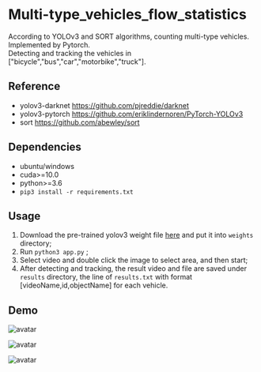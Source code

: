 # Multi-type_vehicles_flow_statistics
According to YOLOv3 and SORT algorithms, counting multi-type vehicles. Implemented by Pytorch.  
Detecting and tracking the vehicles in \["bicycle","bus","car","motorbike","truck"].

## Reference
- yolov3-darknet  https://github.com/pjreddie/darknet
- yolov3-pytorch  https://github.com/eriklindernoren/PyTorch-YOLOv3
- sort https://github.com/abewley/sort

## Dependencies
- ubuntu/windows
- cuda>=10.0
- python>=3.6
- `pip3 install -r requirements.txt`

## Usage
1. Download the pre-trained yolov3 weight file [here](https://pjreddie.com/media/files/yolov3.weights) and put it into `weights` directory;  
2. Run `python3 app.py` ;
3. Select video and double click the image to select area, and then start;
4. After detecting and tracking, the result video and file are saved under `results` directory, the line of `results.txt` with format \[videoName,id,objectName] for each vehicle.

## Demo
![avatar](https://github.com/wsh122333/Multi-type_vehicles_flow_statistics/raw/master/asserts/demo1.gif)

![avatar](https://github.com/wsh122333/Multi-type_vehicles_flow_statistics/raw/master/asserts/demo2.gif)

![avatar](https://github.com/wsh122333/Multi-type_vehicles_flow_statistics/raw/master/asserts/demo3.gif)

